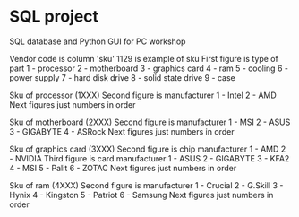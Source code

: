# SQL project
SQL database and Python GUI for PC workshop

Vendor code is column 'sku'
1129 is example of sku
First figure is type of part
	1 - processor
	2 - motherboard 
	3 - graphics card
	4 - ram
	5 - cooling
	6 - power supply
	7 - hard disk drive
	8 - solid state drive
	9 - case
	
Sku of processor (1XXX)
Second figure is manufacturer
	1 - Intel
	2 - AMD
Next figures just numbers in order

Sku of motherboard (2XXX)
Second figure is manufacturer
	1 - MSI
	2 - ASUS
	3 - GIGABYTE
	4 - ASRock
Next figures just numbers in order

Sku of graphics card (3XXX)
Second figure is chip manufacturer
	1 - AMD
	2 - NVIDIA
Third figure is card manufacturer
	1 - ASUS
	2 - GIGABYTE
	3 - KFA2
	4 - MSI
	5 - Palit
	6 - ZOTAC
Next figures just numbers in order

Sku of ram (4XXX)
Second figure is manufacturer
	1 - Crucial
	2 - G.Skill
	3 - Hynix
	4 - Kingston
	5 - Patriot
	6 - Samsung
Next figures just numbers in order
